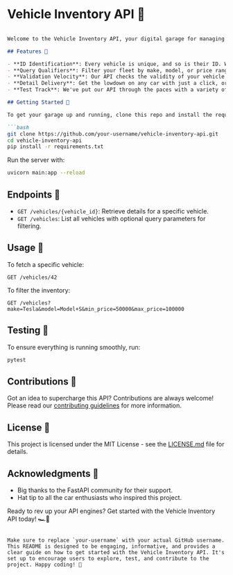 # Vehicle Inventory API 🚗
```markdown

Welcome to the Vehicle Inventory API, your digital garage for managing a fleet of fabulous rides! Built with the speed and reliability of FastAPI, this service is your go-to for keeping track of every wheel in your collection.

## Features 🌟

- **ID Identification**: Every vehicle is unique, and so is their ID. We make sure each car in your inventory can be found faster than a pit stop.
- **Query Qualifiers**: Filter your fleet by make, model, or price range with the precision of a fine-tuned engine.
- **Validation Velocity**: Our API checks the validity of your vehicle details at the speed of a drag race.
- **Detail Delivery**: Get the lowdown on any car with just a click, or browse your collection with ease.
- **Test Track**: We've put our API through the paces with a variety of parameter combinations to ensure top performance.

## Getting Started 🚀

To get your garage up and running, clone this repo and install the required packages:

```bash
git clone https://github.com/your-username/vehicle-inventory-api.git
cd vehicle-inventory-api
pip install -r requirements.txt
```

Run the server with:

```bash
uvicorn main:app --reload
```

## Endpoints 📍

- `GET /vehicles/{vehicle_id}`: Retrieve details for a specific vehicle.
- `GET /vehicles`: List all vehicles with optional query parameters for filtering.

## Usage 📡

To fetch a specific vehicle:

```http
GET /vehicles/42
```

To filter the inventory:

```http
GET /vehicles?make=Tesla&model=Model+S&min_price=50000&max_price=100000
```

## Testing 🧪

To ensure everything is running smoothly, run:

```bash
pytest
```

## Contributions 🤝

Got an idea to supercharge this API? Contributions are always welcome! Please read our [contributing guidelines](CONTRIBUTING.md) for more information.

## License 📜

This project is licensed under the MIT License - see the [LICENSE.md](LICENSE.md) file for details.

## Acknowledgments 🏁

- Big thanks to the FastAPI community for their support.
- Hat tip to all the car enthusiasts who inspired this project.

Ready to rev up your API engines? Get started with the Vehicle Inventory API today! 🏎️💨
```

Make sure to replace `your-username` with your actual GitHub username. This README is designed to be engaging, informative, and provides a clear guide on how to get started with the Vehicle Inventory API. It's set up to encourage users to explore, test, and contribute to the project. Happy coding! 🌠